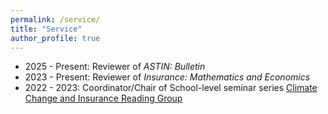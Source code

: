 ```yaml
---
permalink: /service/
title: "Service"
author_profile: true
---
```


* 2025 - Present: Reviewer of _ASTIN: Bulletin_	 	
* 2023 - Present: Reviewer of _Insurance: Mathematics and Economics_	 								 
* 2022 - 2023: Coordinator/Chair of School-level seminar series [Climate Change and Insurance Reading Group](https://unsw-my.sharepoint.com/:f:/r/personal/z3522721_ad_unsw_edu_au/Documents/Shared%20by%20Qihe%20Tang/Climate%20Change%20and%20Insurance%20Reading%20Group?csf=1&web=1&e=HRQiJP)
